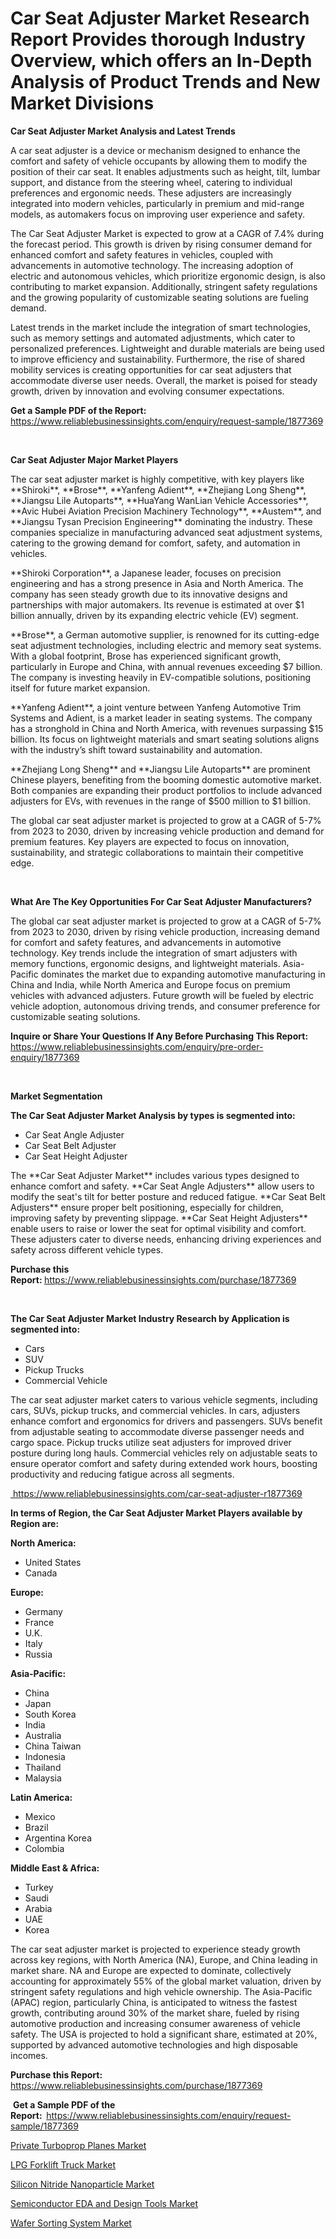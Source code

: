 <p><h1>Car Seat Adjuster Market Research Report Provides thorough Industry Overview, which offers an In-Depth Analysis of Product Trends and New Market Divisions</h1></p><p><strong>Car Seat Adjuster Market Analysis and Latest Trends</strong></p>
<p><p>A car seat adjuster is a device or mechanism designed to enhance the comfort and safety of vehicle occupants by allowing them to modify the position of their car seat. It enables adjustments such as height, tilt, lumbar support, and distance from the steering wheel, catering to individual preferences and ergonomic needs. These adjusters are increasingly integrated into modern vehicles, particularly in premium and mid-range models, as automakers focus on improving user experience and safety.</p><p>The Car Seat Adjuster Market is expected to grow at a CAGR of 7.4% during the forecast period. This growth is driven by rising consumer demand for enhanced comfort and safety features in vehicles, coupled with advancements in automotive technology. The increasing adoption of electric and autonomous vehicles, which prioritize ergonomic design, is also contributing to market expansion. Additionally, stringent safety regulations and the growing popularity of customizable seating solutions are fueling demand.</p><p>Latest trends in the market include the integration of smart technologies, such as memory settings and automated adjustments, which cater to personalized preferences. Lightweight and durable materials are being used to improve efficiency and sustainability. Furthermore, the rise of shared mobility services is creating opportunities for car seat adjusters that accommodate diverse user needs. Overall, the market is poised for steady growth, driven by innovation and evolving consumer expectations.</p></p>
<p><strong>Get a Sample PDF of the Report:&nbsp;</strong> <a href="https://www.reliablebusinessinsights.com/enquiry/request-sample/1877369?utm_campaign=75&utm_medium=2&utm_source=Github&utm_content=ia&utm_term=22012025&utm_id=car-seat-adjuster">https://www.reliablebusinessinsights.com/enquiry/request-sample/1877369</a></p>
<p>&nbsp;</p>
<p><strong>Car Seat Adjuster Major Market Players</strong></p>
<p><p>The car seat adjuster market is highly competitive, with key players like **Shiroki**, **Brose**, **Yanfeng Adient**, **Zhejiang Long Sheng**, **Jiangsu Lile Autoparts**, **HuaYang WanLian Vehicle Accessories**, **Avic Hubei Aviation Precision Machinery Technology**, **Austem**, and **Jiangsu Tysan Precision Engineering** dominating the industry. These companies specialize in manufacturing advanced seat adjustment systems, catering to the growing demand for comfort, safety, and automation in vehicles.</p><p>**Shiroki Corporation**, a Japanese leader, focuses on precision engineering and has a strong presence in Asia and North America. The company has seen steady growth due to its innovative designs and partnerships with major automakers. Its revenue is estimated at over $1 billion annually, driven by its expanding electric vehicle (EV) segment.</p><p>**Brose**, a German automotive supplier, is renowned for its cutting-edge seat adjustment technologies, including electric and memory seat systems. With a global footprint, Brose has experienced significant growth, particularly in Europe and China, with annual revenues exceeding $7 billion. The company is investing heavily in EV-compatible solutions, positioning itself for future market expansion.</p><p>**Yanfeng Adient**, a joint venture between Yanfeng Automotive Trim Systems and Adient, is a market leader in seating systems. The company has a stronghold in China and North America, with revenues surpassing $15 billion. Its focus on lightweight materials and smart seating solutions aligns with the industry’s shift toward sustainability and automation.</p><p>**Zhejiang Long Sheng** and **Jiangsu Lile Autoparts** are prominent Chinese players, benefiting from the booming domestic automotive market. Both companies are expanding their product portfolios to include advanced adjusters for EVs, with revenues in the range of $500 million to $1 billion.</p><p>The global car seat adjuster market is projected to grow at a CAGR of 5-7% from 2023 to 2030, driven by increasing vehicle production and demand for premium features. Key players are expected to focus on innovation, sustainability, and strategic collaborations to maintain their competitive edge.</p></p>
<p>&nbsp;</p>
<p><strong>What Are The Key Opportunities For Car Seat Adjuster Manufacturers?</strong></p>
<p><p>The global car seat adjuster market is projected to grow at a CAGR of 5-7% from 2023 to 2030, driven by rising vehicle production, increasing demand for comfort and safety features, and advancements in automotive technology. Key trends include the integration of smart adjusters with memory functions, ergonomic designs, and lightweight materials. Asia-Pacific dominates the market due to expanding automotive manufacturing in China and India, while North America and Europe focus on premium vehicles with advanced adjusters. Future growth will be fueled by electric vehicle adoption, autonomous driving trends, and consumer preference for customizable seating solutions.</p></p>
<p><strong>Inquire or Share Your Questions If Any Before Purchasing This Report:</strong> <a href="https://www.reliablebusinessinsights.com/enquiry/pre-order-enquiry/1877369?utm_campaign=75&utm_medium=2&utm_source=Github&utm_content=ia&utm_term=22012025&utm_id=car-seat-adjuster">https://www.reliablebusinessinsights.com/enquiry/pre-order-enquiry/1877369</a></p>
<p>&nbsp;</p>
<p><strong>Market Segmentation</strong></p>
<p><strong>The Car Seat Adjuster Market Analysis by types is segmented into:</strong></p>
<p><ul><li>Car Seat Angle Adjuster</li><li>Car Seat Belt Adjuster</li><li>Car Seat Height Adjuster</li></ul></p>
<p><p>The **Car Seat Adjuster Market** includes various types designed to enhance comfort and safety. **Car Seat Angle Adjusters** allow users to modify the seat's tilt for better posture and reduced fatigue. **Car Seat Belt Adjusters** ensure proper belt positioning, especially for children, improving safety by preventing slippage. **Car Seat Height Adjusters** enable users to raise or lower the seat for optimal visibility and comfort. These adjusters cater to diverse needs, enhancing driving experiences and safety across different vehicle types.</p></p>
<p><strong>Purchase this Report:&nbsp;</strong><a href="https://www.reliablebusinessinsights.com/purchase/1877369?utm_campaign=75&utm_medium=2&utm_source=Github&utm_content=ia&utm_term=22012025&utm_id=car-seat-adjuster">https://www.reliablebusinessinsights.com/purchase/1877369</a></p>
<p>&nbsp;</p>
<p><strong>The Car Seat Adjuster Market Industry Research by Application is segmented into:</strong></p>
<p><ul><li>Cars</li><li>SUV</li><li>Pickup Trucks</li><li>Commercial Vehicle</li></ul></p>
<p><p>The car seat adjuster market caters to various vehicle segments, including cars, SUVs, pickup trucks, and commercial vehicles. In cars, adjusters enhance comfort and ergonomics for drivers and passengers. SUVs benefit from adjustable seating to accommodate diverse passenger needs and cargo space. Pickup trucks utilize seat adjusters for improved driver posture during long hauls. Commercial vehicles rely on adjustable seats to ensure operator comfort and safety during extended work hours, boosting productivity and reducing fatigue across all segments.</p></p>
<p><a href="https://www.reliablebusinessinsights.com/car-seat-adjuster-r1877369?utm_campaign=75&utm_medium=2&utm_source=Github&utm_content=ia&utm_term=22012025&utm_id=car-seat-adjuster">&nbsp;https://www.reliablebusinessinsights.com/car-seat-adjuster-r1877369</a></p>
<p><strong>In terms of Region, the Car Seat Adjuster Market Players available by Region are:</strong></p>
<p>
    <p> <strong> North America: </strong>
        <ul>
            <li>United States</li>
            <li>Canada</li>
        </ul>
        </p> 
    <p> <strong> Europe: </strong>
        <ul>
            <li>Germany</li>
            <li>France</li>
            <li>U.K.</li>
            <li>Italy</li>
            <li>Russia</li>
        </ul>
        </p> 
    <p> <strong> Asia-Pacific: </strong>
        <ul>
            <li>China</li>
            <li>Japan</li>
            <li>South Korea</li>
            <li>India</li>
            <li>Australia</li>
            <li>China Taiwan</li>
            <li>Indonesia</li>
            <li>Thailand</li>
            <li>Malaysia</li>
        </ul>
        </p> 
    <p> <strong> Latin America: </strong>
        <ul>
            <li>Mexico</li>
            <li>Brazil</li>
            <li>Argentina Korea</li>
            <li>Colombia</li>
        </ul>
        </p> 
    <p> <strong> Middle East & Africa: </strong>
        <ul>
            <li>Turkey</li>
            <li>Saudi</li>
            <li>Arabia</li>
            <li>UAE</li>
            <li>Korea</li>
        </ul>
    </p>
    </p>
<p><p>The car seat adjuster market is projected to experience steady growth across key regions, with North America (NA), Europe, and China leading in market share. NA and Europe are expected to dominate, collectively accounting for approximately 55% of the global market valuation, driven by stringent safety regulations and high vehicle ownership. The Asia-Pacific (APAC) region, particularly China, is anticipated to witness the fastest growth, contributing around 30% of the market share, fueled by rising automotive production and increasing consumer awareness of vehicle safety. The USA is projected to hold a significant share, estimated at 20%, supported by advanced automotive technologies and high disposable incomes.</p></p>
<p><strong>Purchase this Report: </strong><a href="https://www.reliablebusinessinsights.com/purchase/1877369?utm_campaign=75&utm_medium=2&utm_source=Github&utm_content=ia&utm_term=22012025&utm_id=car-seat-adjuster">https://www.reliablebusinessinsights.com/purchase/1877369</a></p>
<p>&nbsp;<strong>Get a Sample PDF of the Report:&nbsp;&nbsp;</strong><a href="https://www.reliablebusinessinsights.com/enquiry/request-sample/1877369?utm_campaign=75&utm_medium=2&utm_source=Github&utm_content=ia&utm_term=22012025&utm_id=car-seat-adjuster">https://www.reliablebusinessinsights.com/enquiry/request-sample/1877369</a></p>
<p><strong></strong></p>
<p><p><a href="https://github.com/skerretflossie9297/Market-Research-Report-List-1/blob/main/private-turboprop-planes-market.md?utm_campaign=75&utm_medium=2&utm_source=Github&utm_content=ia&utm_term=22012025&utm_id=car-seat-adjuster">Private Turboprop Planes Market</a></p><p><a href="https://github.com/shondapmbau/Market-Research-Report-List-1/blob/main/lpg-forklift-truck-market.md?utm_campaign=75&utm_medium=2&utm_source=Github&utm_content=ia&utm_term=22012025&utm_id=car-seat-adjuster">LPG Forklift Truck Market</a></p><p><a href="https://www.linkedin.com/pulse/understanding-silicon-nitride-nanoparticle-market-competitor-ns3te?utm_campaign=75&utm_medium=2&utm_source=Github&utm_content=ia&utm_term=22012025&utm_id=car-seat-adjuster">Silicon Nitride Nanoparticle Market</a></p><p><a href="https://www.linkedin.com/pulse/analyzing-semiconductor-eda-design-tools-market-72-cagr-growth-7jsje?utm_campaign=75&utm_medium=2&utm_source=Github&utm_content=ia&utm_term=22012025&utm_id=car-seat-adjuster">Semiconductor EDA and Design Tools Market</a></p><p><a href="https://www.linkedin.com/pulse/wafer-sorting-system-market-innovations-trends-comprehensive-l6izc?utm_campaign=75&utm_medium=2&utm_source=Github&utm_content=ia&utm_term=22012025&utm_id=car-seat-adjuster">Wafer Sorting System Market</a></p></p>